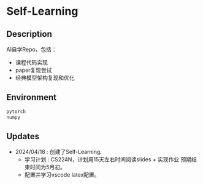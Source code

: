 # Self-Learning

## Description
AI自学Repo，包括：

- 课程代码实现
- paper复现尝试
- 经典模型架构复现和优化

## Environment 

```bash
pytorch
numpy
```

## Updates

- 2024/04/18 : 创建了Self-Learning.
    - 学习计划 : CS224N，计划用15天左右时间阅读slides + 实现作业 预期结束时间为5月初。
    - 配置并学习vscode latex配置。
